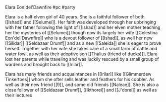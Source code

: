 Elara Eon'del'Dawnfire
#pc 
#party 

Elara is a half elven girl of 40 years. She is a faithful follower of both [[Ishad]] and [[Selumei]]. Her faith was developed through her upbringing with her father following the light of [[Ishad]] and her elven mother teaching her the mysteries of [[Selumei]] though now its largely her wife [[Celestina Eon'del'Dawnfire]] who is a devout follower of [[Ishad]], as well her new [[Silidar]] [[Seldazaar Drumf]] and as a new [[Saleida]] she is eager to prove herself. Together with her wife she takes care of a small farm of cattle and water fowl, as well as their adoptive son [[Thalius (friend of ducks)]]. Elara lost her parents while traveling and was luckily rescued by a small group of wardens and brought back to [[Irilar]].

Elara has many friends and acquaintances in [[Irilar]] like [[Glimmerdew Tinkertoes]] whom she ofter sells leather and feathers for his cobbler. As well as their new friend [[9]], and some old friends [[Naleae]]. She is also a close follower of [[Seldazaar Drumf]], [[Ikthorei]] and [[J'dorei]] as well as their lectures